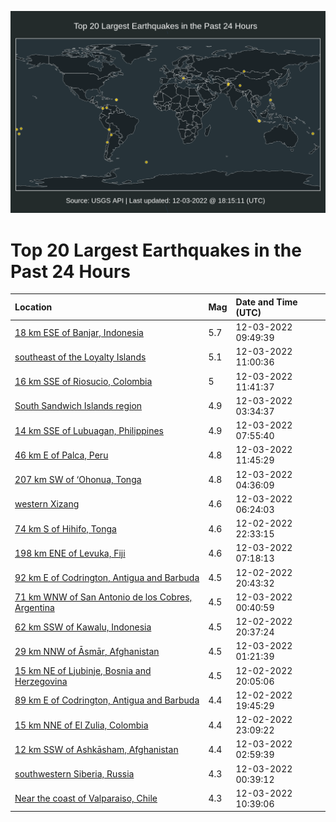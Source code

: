 ![Map](./map.png)

# Top 20 Largest Earthquakes in the Past 24 Hours

| Location | Mag | Date and Time (UTC) |
|:---|:---|:---|
| [18 km ESE of Banjar, Indonesia](https://earthquake.usgs.gov/earthquakes/eventpage/us6000j6k5) | 5.7 | 12-03-2022 09:49:39 |
| [southeast of the Loyalty Islands](https://earthquake.usgs.gov/earthquakes/eventpage/us6000j6mx) | 5.1 | 12-03-2022 11:00:36 |
| [16 km SSE of Riosucio, Colombia](https://earthquake.usgs.gov/earthquakes/eventpage/us6000j6n3) | 5 | 12-03-2022 11:41:37 |
| [South Sandwich Islands region](https://earthquake.usgs.gov/earthquakes/eventpage/us6000j6i1) | 4.9 | 12-03-2022 03:34:37 |
| [14 km SSE of Lubuagan, Philippines](https://earthquake.usgs.gov/earthquakes/eventpage/us6000j6ja) | 4.9 | 12-03-2022 07:55:40 |
| [46 km E of Palca, Peru](https://earthquake.usgs.gov/earthquakes/eventpage/us6000j6n4) | 4.8 | 12-03-2022 11:45:29 |
| [207 km SW of ‘Ohonua, Tonga](https://earthquake.usgs.gov/earthquakes/eventpage/us6000j6ig) | 4.8 | 12-03-2022 04:36:09 |
| [western Xizang](https://earthquake.usgs.gov/earthquakes/eventpage/us6000j6iu) | 4.6 | 12-03-2022 06:24:03 |
| [74 km S of Hihifo, Tonga](https://earthquake.usgs.gov/earthquakes/eventpage/us6000j6gl) | 4.6 | 12-02-2022 22:33:15 |
| [198 km ENE of Levuka, Fiji](https://earthquake.usgs.gov/earthquakes/eventpage/us6000j6j0) | 4.6 | 12-03-2022 07:18:13 |
| [92 km E of Codrington, Antigua and Barbuda](https://earthquake.usgs.gov/earthquakes/eventpage/us6000j6f4) | 4.5 | 12-02-2022 20:43:32 |
| [71 km WNW of San Antonio de los Cobres, Argentina](https://earthquake.usgs.gov/earthquakes/eventpage/us6000j6he) | 4.5 | 12-03-2022 00:40:59 |
| [62 km SSW of Kawalu, Indonesia](https://earthquake.usgs.gov/earthquakes/eventpage/us6000j6f5) | 4.5 | 12-02-2022 20:37:24 |
| [29 km NNW of Āsmār, Afghanistan](https://earthquake.usgs.gov/earthquakes/eventpage/us6000j6hi) | 4.5 | 12-03-2022 01:21:39 |
| [15 km NE of Ljubinje, Bosnia and Herzegovina](https://earthquake.usgs.gov/earthquakes/eventpage/us6000j6ey) | 4.5 | 12-02-2022 20:05:06 |
| [89 km E of Codrington, Antigua and Barbuda](https://earthquake.usgs.gov/earthquakes/eventpage/us6000j6er) | 4.4 | 12-02-2022 19:45:29 |
| [15 km NNE of El Zulia, Colombia](https://earthquake.usgs.gov/earthquakes/eventpage/us6000j6gr) | 4.4 | 12-02-2022 23:09:22 |
| [12 km SSW of Ashkāsham, Afghanistan](https://earthquake.usgs.gov/earthquakes/eventpage/us6000j6hx) | 4.4 | 12-03-2022 02:59:39 |
| [southwestern Siberia, Russia](https://earthquake.usgs.gov/earthquakes/eventpage/us6000j6hg) | 4.3 | 12-03-2022 00:39:12 |
| [Near the coast of Valparaiso, Chile](https://earthquake.usgs.gov/earthquakes/eventpage/us6000j6mi) | 4.3 | 12-03-2022 10:39:06 |
